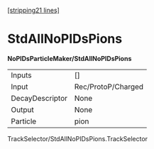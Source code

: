 [\[stripping21 lines\]](../stripping21-index.md)

# StdAllNoPIDsPions

**NoPIDsParticleMaker/StdAllNoPIDsPions**

|                 |                    |
|-----------------|--------------------|
| Inputs          | \[\]               |
| Input           | Rec/ProtoP/Charged |
| DecayDescriptor | None               |
| Output          | None               |
| Particle        | pion               |

TrackSelector/StdAllNoPIDsPions.TrackSelector
